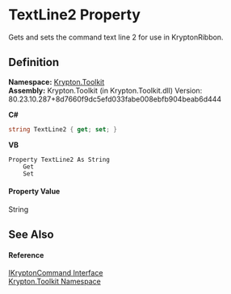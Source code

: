 # TextLine2 Property


Gets and sets the command text line 2 for use in KryptonRibbon.



## Definition
**Namespace:** <a href="79d2eac2-21f4-54ff-7552-b20c33c30600.md">Krypton.Toolkit</a>  
**Assembly:** Krypton.Toolkit (in Krypton.Toolkit.dll) Version: 80.23.10.287+8d7660f9dc5efd033fabe008ebfb904beab6d444

**C#**
``` C#
string TextLine2 { get; set; }
```
**VB**
``` VB
Property TextLine2 As String
	Get
	Set
```



#### Property Value
String

## See Also


#### Reference
<a href="1088b20d-52f5-163c-6ebd-2922a8d2442d.md">IKryptonCommand Interface</a>  
<a href="79d2eac2-21f4-54ff-7552-b20c33c30600.md">Krypton.Toolkit Namespace</a>  
